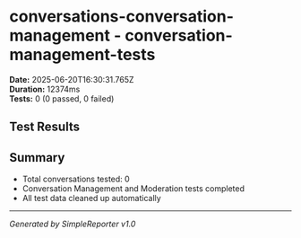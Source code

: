 # conversations-conversation-management - conversation-management-tests

**Date:** 2025-06-20T16:30:31.765Z  
**Duration:** 12374ms  
**Tests:** 0 (0 passed, 0 failed)

## Test Results



## Summary

- Total conversations tested: 0
- Conversation Management and Moderation tests completed
- All test data cleaned up automatically

---
*Generated by SimpleReporter v1.0*
